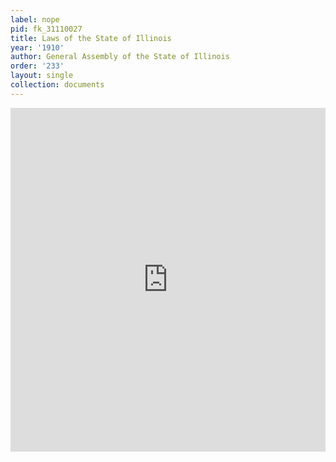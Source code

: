 ```yaml
---
label: nope
pid: fk_31110027
title: Laws of the State of Illinois
year: '1910'
author: General Assembly of the State of Illinois
order: '233'
layout: single
collection: documents
---
```

<iframe src="https://northwestern.app.box.com/embed/s/316ktkrvcekjlf2bfguitzksshvxzcwc?sortColumn=date&view=list" width="100%" height="550" frameborder="0" allowfullscreen webkitallowfullscreen msallowfullscreen></iframe>
